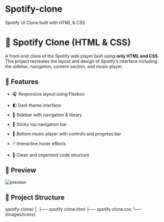# Spotify-clone
Spotify UI Clone built with HTML & CSS
# 🎵 Spotify Clone (HTML & CSS)

A front-end clone of the Spotify web player built using **only HTML and CSS**. This project recreates the layout and design of Spotify’s interface including the sidebar, navigation, content section, and music player.

## 🚀 Features

- 🎧 Responsive layout using Flexbox
- 🌓 Dark theme interface

- 📂 Sidebar with navigation & library
- 📌 Sticky top navigation bar
- 🎼 Bottom music player with controls and progress bar
- 🖱️ Interactive hover effects
- 🧼 Clean and organized code structure

## 📸 Preview

![preview](https://github.com/user-attachments/assets/1ad8f1ec-14a1-459e-a292-db0dfa35e141)


## 📁 Project Structure
spotify-clone/
│
├── spotify clone.html
├── spotify clone.css
└──  (images/icons)



